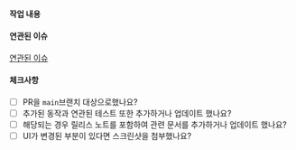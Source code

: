 #### 작업 내용


#### 연관된 이슈
[연관된 이슈](https://github.com/Antoliny0919/ancean-back/issues)

#### 체크사항
- [ ] PR을 `main`브랜치 대상으로했나요?
- [ ] 추가된 동작과 연관된 테스트 또한 추가하거나 업데이트 했나요?
- [ ] 해당되는 경우 릴리스 노트를 포함하여 관련 문서를 추가하거나 업데이트 했나요?
- [ ] UI가 변경된 부분이 있다면 스크린샷을 첨부했나요?